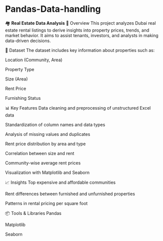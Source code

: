 # Pandas-Data-handling

🏘️ **Real Estate Data Analysis**
📌 Overview
This project analyzes Dubai real estate rental listings to derive insights into property prices, trends, and market behavior. It aims to assist tenants, investors, and analysts in making data-driven decisions.

📁 Dataset
The dataset includes key information about properties such as:

Location (Community, Area)

Property Type

Size (Area)

Rent Price

Furnishing Status

📊 Key Features
Data cleaning and preprocessing of unstructured Excel data

Standardization of column names and data types

Analysis of missing values and duplicates

Rent price distribution by area and type

Correlation between size and rent

Community-wise average rent prices

Visualization with Matplotlib and Seaborn

📈 Insights
Top expensive and affordable communities

Rent differences between furnished and unfurnished properties

Patterns in rental pricing per square foot

📦 Tools & Libraries
Pandas

Matplotlib

Seaborn

